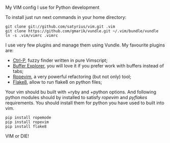 My VIM config I use for Python development

To install just run next commands in your home directory:

    git clone git://github.com/satyrius/vim.git .vim
    git clone https://github.com/gmarik/vundle.git ~/.vim/bundle/vundle
    ln -s .vim/vimrc .vimrc

I use very few plugins and manage them using Vundle. My favourite plugins are:

* [Ctrl-P](http://www.vim.org/scripts/script.php?script_id=3736), fuzzy finder written in pure Vimscript;
* [Buffer Explorer](http://www.vim.org/scripts/script.php?script_id=42), you will love it if you prefer work with buffers instead of tabs;
* [Ropevim](http://rope.sourceforge.net/ropevim.html), a very powerful refactoring (but not only) tool;
* [Flake8](https://github.com/nvie/vim-flake8), allow to run flake8 on python files;

Your vim should bu built with +ryby and +python options. And following python modules should by installed to satisfy *ropevim* and *pyflakes* requirements. You should install them for python you have used to built into vim.

    pip install ropemode
    pip install ropevim
    pip install flake8

VIM or DIE!
